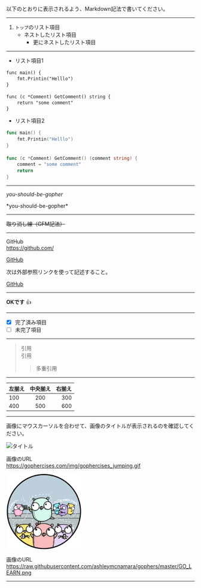 以下のとおりに表示されるよう、Markdown記法で書いてください。

---

1. `トップ`のリスト項目
    * ネストしたリスト項目
        * 更にネストしたリスト項目

---

* リスト項目1
```
func main() {
    fmt.Printin("Helllo")
}

func (c *Comment) GetComment() string {
    return "some comment"
}
```

* リスト項目2
```go
func main() {
    fmt.Printin("Helllo")
}

func (c *Comment) GetComment() (comment string) {
    comment = "some comment"
    return 
}
```

---

*you-should-be-gopher*

\*you-should-be-gopher*

---

~~取り消し線（GFM記法）~~

---

GitHub  
https://github.com/

[GitHub](https://github.com/ )

次は外部参照リンクを使って記述すること。

[GitHub][1]

[1]:https://gist.github.com/bcts369/GitHub

---

**OKです**  :+1:

---

- [x] 完了済み項目
- [ ] 未完了項目

---

>引用  
>引用
>>多重引用

---

|左揃え|中央揃え|右揃え|
|:-- | :-: | --:|
|100|200|300|
|400|500|600|

---

画像にマウスカーソルを合わせて、画像のタイトルが表示されるのを確認してください。

![](https://gophercises.com/img/gophercises_jumping.gif "タイトル")

画像のURL  
https://gophercises.com/img/gophercises_jumping.gif

<img src="https://raw.githubusercontent.com/ashleymcnamara/gophers/master/GO_LEARN.png" title="タイトル" width=200px height=200px>

画像のURL  
https://raw.githubusercontent.com/ashleymcnamara/gophers/master/GO_LEARN.png

---